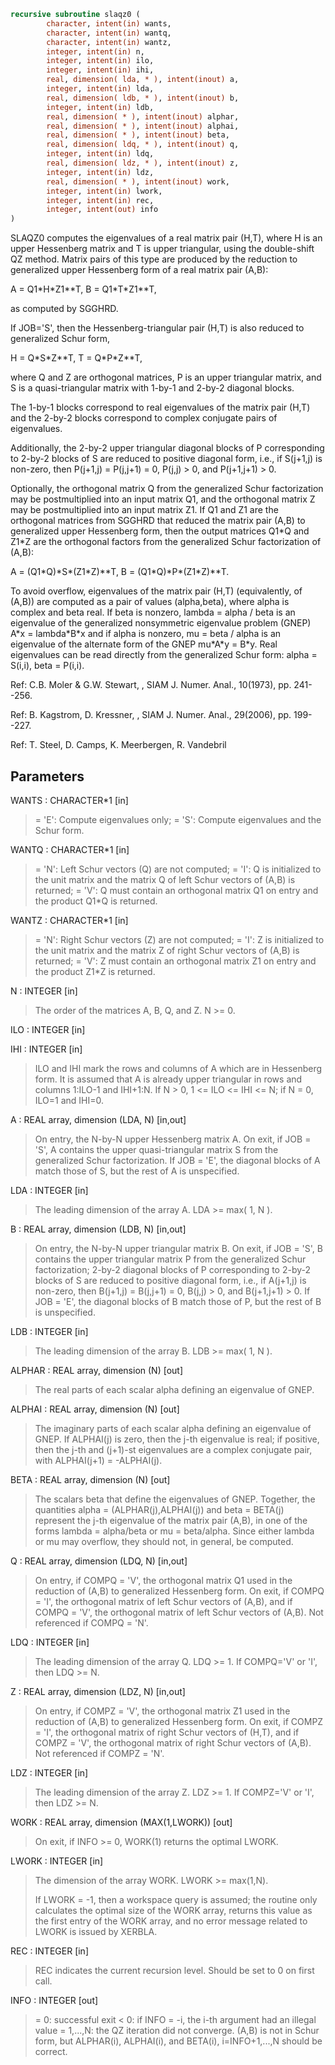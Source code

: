 ```fortran
recursive subroutine slaqz0 (
        character, intent(in) wants,
        character, intent(in) wantq,
        character, intent(in) wantz,
        integer, intent(in) n,
        integer, intent(in) ilo,
        integer, intent(in) ihi,
        real, dimension( lda, * ), intent(inout) a,
        integer, intent(in) lda,
        real, dimension( ldb, * ), intent(inout) b,
        integer, intent(in) ldb,
        real, dimension( * ), intent(inout) alphar,
        real, dimension( * ), intent(inout) alphai,
        real, dimension( * ), intent(inout) beta,
        real, dimension( ldq, * ), intent(inout) q,
        integer, intent(in) ldq,
        real, dimension( ldz, * ), intent(inout) z,
        integer, intent(in) ldz,
        real, dimension( * ), intent(inout) work,
        integer, intent(in) lwork,
        integer, intent(in) rec,
        integer, intent(out) info
)
```

SLAQZ0 computes the eigenvalues of a real matrix pair (H,T),
where H is an upper Hessenberg matrix and T is upper triangular,
using the double-shift QZ method.
Matrix pairs of this type are produced by the reduction to
generalized upper Hessenberg form of a real matrix pair (A,B):

A = Q1\*H\*Z1\*\*T,  B = Q1\*T\*Z1\*\*T,

as computed by SGGHRD.

If JOB='S', then the Hessenberg-triangular pair (H,T) is
also reduced to generalized Schur form,

H = Q\*S\*Z\*\*T,  T = Q\*P\*Z\*\*T,

where Q and Z are orthogonal matrices, P is an upper triangular
matrix, and S is a quasi-triangular matrix with 1-by-1 and 2-by-2
diagonal blocks.

The 1-by-1 blocks correspond to real eigenvalues of the matrix pair
(H,T) and the 2-by-2 blocks correspond to complex conjugate pairs of
eigenvalues.

Additionally, the 2-by-2 upper triangular diagonal blocks of P
corresponding to 2-by-2 blocks of S are reduced to positive diagonal
form, i.e., if S(j+1,j) is non-zero, then P(j+1,j) = P(j,j+1) = 0,
P(j,j) > 0, and P(j+1,j+1) > 0.

Optionally, the orthogonal matrix Q from the generalized Schur
factorization may be postmultiplied into an input matrix Q1, and the
orthogonal matrix Z may be postmultiplied into an input matrix Z1.
If Q1 and Z1 are the orthogonal matrices from SGGHRD that reduced
the matrix pair (A,B) to generalized upper Hessenberg form, then the
output matrices Q1\*Q and Z1\*Z are the orthogonal factors from the
generalized Schur factorization of (A,B):

A = (Q1\*Q)\*S\*(Z1\*Z)\*\*T,  B = (Q1\*Q)\*P\*(Z1\*Z)\*\*T.

To avoid overflow, eigenvalues of the matrix pair (H,T) (equivalently,
of (A,B)) are computed as a pair of values (alpha,beta), where alpha is
complex and beta real.
If beta is nonzero, lambda = alpha / beta is an eigenvalue of the
generalized nonsymmetric eigenvalue problem (GNEP)
A\*x = lambda\*B\*x
and if alpha is nonzero, mu = beta / alpha is an eigenvalue of the
alternate form of the GNEP
mu\*A\*y = B\*y.
Real eigenvalues can be read directly from the generalized Schur
form:
alpha = S(i,i), beta = P(i,i).

Ref: C.B. Moler & G.W. Stewart, , SIAM J. Numer. Anal., 10(1973),
pp. 241--256.

Ref: B. Kagstrom, D. Kressner, , SIAM J. Numer.
Anal., 29(2006), pp. 199--227.

Ref: T. Steel, D. Camps, K. Meerbergen, R. Vandebril

## Parameters
WANTS : CHARACTER\*1 [in]
> = 'E': Compute eigenvalues only;
> = 'S': Compute eigenvalues and the Schur form.

WANTQ : CHARACTER\*1 [in]
> = 'N': Left Schur vectors (Q) are not computed;
> = 'I': Q is initialized to the unit matrix and the matrix Q
> of left Schur vectors of (A,B) is returned;
> = 'V': Q must contain an orthogonal matrix Q1 on entry and
> the product Q1\*Q is returned.

WANTZ : CHARACTER\*1 [in]
> = 'N': Right Schur vectors (Z) are not computed;
> = 'I': Z is initialized to the unit matrix and the matrix Z
> of right Schur vectors of (A,B) is returned;
> = 'V': Z must contain an orthogonal matrix Z1 on entry and
> the product Z1\*Z is returned.

N : INTEGER [in]
> The order of the matrices A, B, Q, and Z.  N >= 0.

ILO : INTEGER [in]

IHI : INTEGER [in]
> ILO and IHI mark the rows and columns of A which are in
> Hessenberg form.  It is assumed that A is already upper
> triangular in rows and columns 1:ILO-1 and IHI+1:N.
> If N > 0, 1 <= ILO <= IHI <= N; if N = 0, ILO=1 and IHI=0.

A : REAL array, dimension (LDA, N) [in,out]
> On entry, the N-by-N upper Hessenberg matrix A.
> On exit, if JOB = 'S', A contains the upper quasi-triangular
> matrix S from the generalized Schur factorization.
> If JOB = 'E', the diagonal blocks of A match those of S, but
> the rest of A is unspecified.

LDA : INTEGER [in]
> The leading dimension of the array A.  LDA >= max( 1, N ).

B : REAL array, dimension (LDB, N) [in,out]
> On entry, the N-by-N upper triangular matrix B.
> On exit, if JOB = 'S', B contains the upper triangular
> matrix P from the generalized Schur factorization;
> 2-by-2 diagonal blocks of P corresponding to 2-by-2 blocks of S
> are reduced to positive diagonal form, i.e., if A(j+1,j) is
> non-zero, then B(j+1,j) = B(j,j+1) = 0, B(j,j) > 0, and
> B(j+1,j+1) > 0.
> If JOB = 'E', the diagonal blocks of B match those of P, but
> the rest of B is unspecified.

LDB : INTEGER [in]
> The leading dimension of the array B.  LDB >= max( 1, N ).

ALPHAR : REAL array, dimension (N) [out]
> The real parts of each scalar alpha defining an eigenvalue
> of GNEP.

ALPHAI : REAL array, dimension (N) [out]
> The imaginary parts of each scalar alpha defining an
> eigenvalue of GNEP.
> If ALPHAI(j) is zero, then the j-th eigenvalue is real; if
> positive, then the j-th and (j+1)-st eigenvalues are a
> complex conjugate pair, with ALPHAI(j+1) = -ALPHAI(j).

BETA : REAL array, dimension (N) [out]
> The scalars beta that define the eigenvalues of GNEP.
> Together, the quantities alpha = (ALPHAR(j),ALPHAI(j)) and
> beta = BETA(j) represent the j-th eigenvalue of the matrix
> pair (A,B), in one of the forms lambda = alpha/beta or
> mu = beta/alpha.  Since either lambda or mu may overflow,
> they should not, in general, be computed.

Q : REAL array, dimension (LDQ, N) [in,out]
> On entry, if COMPQ = 'V', the orthogonal matrix Q1 used in
> the reduction of (A,B) to generalized Hessenberg form.
> On exit, if COMPQ = 'I', the orthogonal matrix of left Schur
> vectors of (A,B), and if COMPQ = 'V', the orthogonal matrix
> of left Schur vectors of (A,B).
> Not referenced if COMPQ = 'N'.

LDQ : INTEGER [in]
> The leading dimension of the array Q.  LDQ >= 1.
> If COMPQ='V' or 'I', then LDQ >= N.

Z : REAL array, dimension (LDZ, N) [in,out]
> On entry, if COMPZ = 'V', the orthogonal matrix Z1 used in
> the reduction of (A,B) to generalized Hessenberg form.
> On exit, if COMPZ = 'I', the orthogonal matrix of
> right Schur vectors of (H,T), and if COMPZ = 'V', the
> orthogonal matrix of right Schur vectors of (A,B).
> Not referenced if COMPZ = 'N'.

LDZ : INTEGER [in]
> The leading dimension of the array Z.  LDZ >= 1.
> If COMPZ='V' or 'I', then LDZ >= N.

WORK : REAL array, dimension (MAX(1,LWORK)) [out]
> On exit, if INFO >= 0, WORK(1) returns the optimal LWORK.

LWORK : INTEGER [in]
> The dimension of the array WORK.  LWORK >= max(1,N).
> 
> If LWORK = -1, then a workspace query is assumed; the routine
> only calculates the optimal size of the WORK array, returns
> this value as the first entry of the WORK array, and no error
> message related to LWORK is issued by XERBLA.

REC : INTEGER [in]
> REC indicates the current recursion level. Should be set
> to 0 on first call.

INFO : INTEGER [out]
> = 0: successful exit
> < 0: if INFO = -i, the i-th argument had an illegal value
> = 1,...,N: the QZ iteration did not converge.  (A,B) is not
> in Schur form, but ALPHAR(i), ALPHAI(i), and
> BETA(i), i=INFO+1,...,N should be correct.
